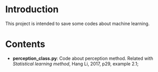 # Introduction

This project is intended to save some codes about machine learning.

# Contents

- **perception_class.py**: Code about perception method. Related with *Statistical learning method*, Hang Li, 2017, p29, example 2.1;

